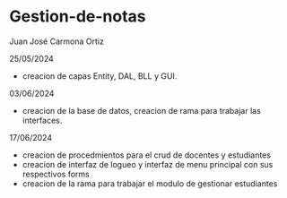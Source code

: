 # Gestion-de-notas
Juan José Carmona Ortiz

25/05/2024

- creacion de capas Entity, DAL, BLL y GUI.

03/06/2024

- creacion de la base de datos, creacion de rama para trabajar las interfaces.

17/06/2024

- creacion de procedmientos para el crud de docentes y estudiantes
- creacion de interfaz de logueo y interfaz de menu principal con sus respectivos forms
- creacion de la rama para trabajar el modulo de gestionar estudiantes
  
